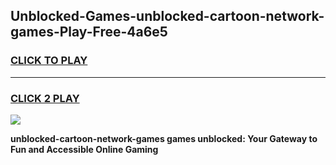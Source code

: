 
## Unblocked-Games-unblocked-cartoon-network-games-Play-Free-4a6e5
<h3>
<a href="https://premium76.site?title=unblocked-cartoon-network-games&ref=15A">CLICK TO PLAY</a></h3>
<hr>

<h3>
<a href="https://premium76.site?title=unblocked-cartoon-network-games&ref=15A">CLICK 2 PLAY</a>
  
</h3>

<a href="https://premium76.site?title=unblocked-cartoon-network-games&ref=15A"><img src="https://clearcache.store/games.png"></a>


**unblocked-cartoon-network-games games unblocked: Your Gateway to Fun and Accessible Online Gaming**

